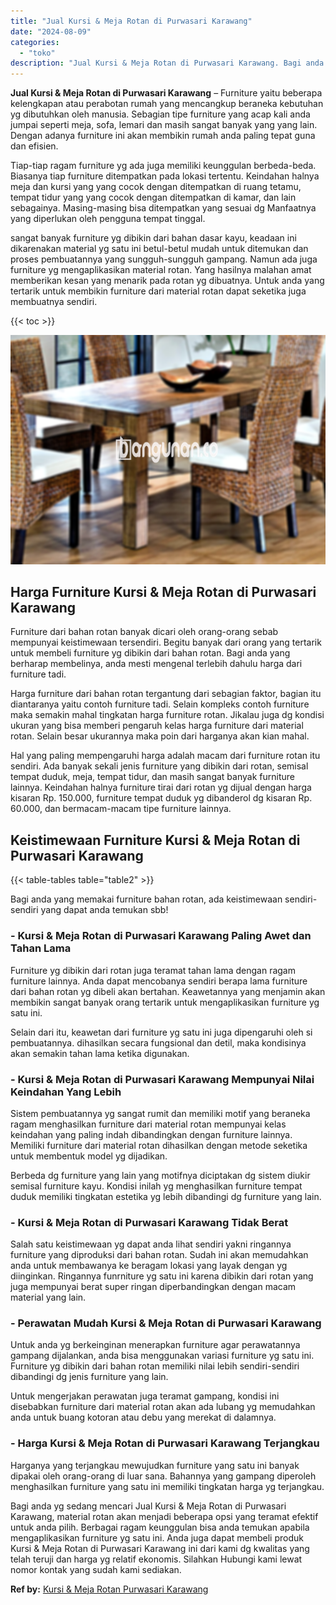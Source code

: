 ```yaml
---
title: "Jual Kursi & Meja Rotan di Purwasari Karawang"
date: "2024-08-09"
categories: 
  - "toko"
description: "Jual Kursi & Meja Rotan di Purwasari Karawang. Bagi anda yg sedang mencari Jual Kursi & Meja Rotan di Purwasari Karawang, material rotan akan menjadi beberap..."
---
```


**Jual Kursi & Meja Rotan di Purwasari Karawang** – Furniture yaitu beberapa kelengkapan atau perabotan rumah yang mencangkup beraneka kebutuhan yg dibutuhkan oleh manusia. Sebagian tipe furniture yang acap kali anda jumpai seperti meja, sofa, lemari dan masih sangat banyak yang yang lain. Dengan adanya furniture ini akan membikin rumah anda paling tepat guna dan efisien.

Tiap-tiap ragam furniture yg ada juga memiliki keunggulan berbeda-beda. Biasanya tiap furniture ditempatkan pada lokasi tertentu. Keindahan halnya meja dan kursi yang yang cocok dengan ditempatkan di ruang tetamu, tempat tidur yang yang cocok dengan ditempatkan di kamar, dan lain sebagainya. Masing-masing bisa ditempatkan yang sesuai dg Manfaatnya yang diperlukan oleh pengguna tempat tinggal.

sangat banyak furniture yg dibikin dari bahan dasar kayu, keadaan ini dikarenakan material yg satu ini betul-betul mudah untuk ditemukan dan proses pembuatannya yang sungguh-sungguh gampang. Namun ada juga furniture yg mengaplikasikan material rotan. Yang hasilnya malahan amat memberikan kesan yang menarik pada rotan yg dibuatnya. Untuk anda yang tertarik untuk membikin furniture dari material rotan dapat seketika juga membuatnya sendiri.

{{< toc >}}

![Jual Kursi & Meja Rotan di Purwasari Karawang](/images/kursi-meja-rotan-murah08.png)

## Harga Furniture Kursi & Meja Rotan di Purwasari Karawang

Furniture dari bahan rotan banyak dicari oleh orang-orang sebab mempunyai keistimewaan tersendiri. Begitu banyak dari orang yang tertarik untuk membeli furniture yg dibikin dari bahan rotan. Bagi anda yang berharap membelinya, anda mesti mengenal terlebih dahulu harga dari furniture tadi.

Harga furniture dari bahan rotan tergantung dari sebagian faktor, bagian itu diantaranya yaitu contoh furniture tadi. Selain kompleks contoh furniture maka semakin mahal tingkatan harga furniture rotan. Jikalau juga dg kondisi ukuran yang bisa memberi pengaruh kelas harga furniture dari material rotan. Selain besar ukurannya maka poin dari harganya akan kian mahal.

Hal yang paling mempengaruhi harga adalah macam dari furniture rotan itu sendiri. Ada banyak sekali jenis furniture yang dibikin dari rotan, semisal tempat duduk, meja, tempat tidur, dan masih sangat banyak furniture lainnya. Keindahan halnya furniture tirai dari rotan yg dijual dengan harga kisaran Rp. 150.000, furniture tempat duduk yg dibanderol dg kisaran Rp. 60.000, dan bermacam-macam tipe furniture lainnya.

## Keistimewaan Furniture Kursi & Meja Rotan di Purwasari Karawang

{{< table-tables table="table2" >}}

Bagi anda yang memakai furniture bahan rotan, ada keistimewaan sendiri-sendiri yang dapat anda temukan sbb!

### \- Kursi & Meja Rotan di Purwasari Karawang Paling Awet dan Tahan Lama

Furniture yg dibikin dari rotan juga teramat tahan lama dengan ragam furniture lainnya. Anda dapat mencobanya sendiri berapa lama furniture dari bahan rotan yg dibeli akan bertahan. Keawetannya yang menjamin akan membikin sangat banyak orang tertarik untuk mengaplikasikan furniture yg satu ini.

Selain dari itu, keawetan dari furniture yg satu ini juga dipengaruhi oleh si pembuatannya. dihasilkan secara fungsional dan detil, maka kondisinya akan semakin tahan lama ketika digunakan.

### \- Kursi & Meja Rotan di Purwasari Karawang Mempunyai Nilai Keindahan Yang Lebih

Sistem pembuatannya yg sangat rumit dan memiliki motif yang beraneka ragam menghasilkan furniture dari material rotan mempunyai kelas keindahan yang paling indah dibandingkan dengan furniture lainnya. Memiliki furniture dari material rotan dihasilkan dengan metode seketika untuk membentuk model yg dijadikan.

Berbeda dg furniture yang lain yang motifnya diciptakan dg sistem diukir semisal furniture kayu. Kondisi inilah yg menghasilkan furniture tempat duduk memiliki tingkatan estetika yg lebih dibandingi dg furniture yang lain.

### \- Kursi & Meja Rotan di Purwasari Karawang Tidak Berat

Salah satu keistimewaan yg dapat anda lihat sendiri yakni ringannya furniture yang diproduksi dari bahan rotan. Sudah ini akan memudahkan anda untuk membawanya ke beragam lokasi yang layak dengan yg diinginkan. Ringannya funrniture yg satu ini karena dibikin dari rotan yang juga mempunyai berat super ringan diperbandingkan dengan macam material yang lain.

### \- Perawatan Mudah Kursi & Meja Rotan di Purwasari Karawang

Untuk anda yg berkeinginan menerapkan furniture agar perawatannya gampang dijalankan, anda bisa menggunakan variasi furniture yg satu ini. Furniture yg dibikin dari bahan rotan memiliki nilai lebih sendiri-sendiri dibandingi dg jenis furniture yang lain.

Untuk mengerjakan perawatan juga teramat gampang, kondisi ini disebabkan furniture dari material rotan akan ada lubang yg memudahkan anda untuk buang kotoran atau debu yang merekat di dalamnya.

### \- Harga Kursi & Meja Rotan di Purwasari Karawang Terjangkau

Harganya yang terjangkau mewujudkan furniture yang satu ini banyak dipakai oleh orang-orang di luar sana. Bahannya yang gampang diperoleh menghasilkan furniture yang satu ini memiliki tingkatan harga yg terjangkau.

Bagi anda yg sedang mencari Jual Kursi & Meja Rotan di Purwasari Karawang, material rotan akan menjadi beberapa opsi yang teramat efektif untuk anda pilih. Berbagai ragam keunggulan bisa anda temukan apabila mengaplikasikan furniture yg satu ini. Anda juga dapat membeli produk Kursi & Meja Rotan di Purwasari Karawang ini dari kami dg kwalitas yang telah teruji dan harga yg relatif ekonomis. Silahkan Hubungi kami lewat nomor kontak yang sudah kami sediakan.

**Ref by:** [Kursi & Meja Rotan Purwasari Karawang](https://id.wikipedia.org/wiki/Kursi)
